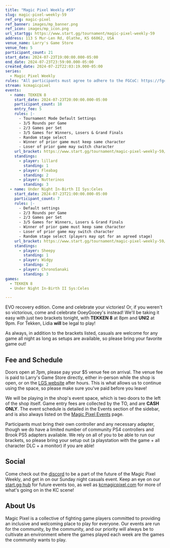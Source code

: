 ```yaml
---
title: "Magic Pixel Weekly #59"
slug: magic-pixel-weekly-59
ref_org: magic-pixel
ref_banner: images/mp_banner.png
ref_icon: images/mp_icon.png
url_startgg: https://www.start.gg/tournament/magic-pixel-weekly-59
address: 113 S Mur-Len Rd, Olathe, KS 66062, USA
venue_name: Larry's Game Store
venue_fee: 5
participant_count: 21
start_date: 2024-07-23T19:00:00.000-05:00
end_date: 2024-07-23T23:59:00.000-05:00
created_date: 2024-07-22T22:03:19.000-05:00
series:
  - Magic Pixel Weekly
rules: "All participants must agree to adhere to the FGCoC: https://fgcoc.com/"
stream: kcmagicpixel
events:
  - name: TEKKEN 8
    start_date: 2024-07-23T20:00:00.000-05:00
    participant_count: 18
    entry_fee: 5
    rules: |-
      - Tournament Mode Default Settings
      - 3/5 Rounds per Game
      - 2/3 Games per Set
      - 3/5 Games for Winners, Losers & Grand Finals
      - Random stage select
      - Winner of prior game must keep same character
      - Loser of prior game may switch character
    url_bracket: https://www.start.gg/tournament/magic-pixel-weekly-59/events/tekken-8/brackets/1717473/2552511
    standings:
      - player: lillard
        standing: 1
      - player: Fleabag
        standing: 2
      - player: Nutterinos
        standing: 3
  - name: Under Night In-Birth II Sys:Celes
    start_date: 2024-07-23T21:00:00.000-05:00
    participant_count: 7
    rules: |-
      - Default settings
      - 2/3 Rounds per Game
      - 2/3 Games per Set
      - 3/5 Games for Winners, Losers & Grand Finals
      - Winner of prior game must keep same character
      - Loser of prior game may switch character
      - Random stage select (players may opt for an agreed stage)
    url_bracket: https://www.start.gg/tournament/magic-pixel-weekly-59/events/under-night-in-birth-ii-sys-celes/brackets/1717474/2552512
    standings:
      - player: Sheepy
        standing: 1
      - player: Widgy
        standing: 2
      - player: ChronoSanaki
        standing: 3
games:
  - TEKKEN 8
  - Under Night In-Birth II Sys:Celes

---
```


EVO recovery edition. Come and celebrate your victories! Or, if you weren't so victorious, come and celebrate OoeyGooey's instead! We'll be taking it easy with just two brackets tonight, with **TEKKEN 8** at 8pm and **UNI2** at 9pm. For Tekken, Lidia **will** be legal to play!

As always, in addition to the brackets listed, casuals are welcome for any game all night as long as setups are available, so please bring your favorite game out! 

## Fee and Schedule

Doors open at 7pm, please pay your $5 venue fee on arrival. The venue fee is paid to Larry's Game Store directly, either in-person while the shop is open, or on the [LGS website](https://www.larrysgamestore.com/products/kc-magic-pixel-5) after hours. This is what allows us to continue using the space, so please make sure you've paid before you leave!

We will be playing in the shop's event space, which is two doors to the left of the shop itself. Game entry fees are collected by the TO, and are **CASH ONLY**. The event schedule is detailed in the Events section of the sidebar, and is also always listed on the [Magic Pixel Events](https://kcmagicpixel.com/events/) page.

Participants must bring their own controller and any necessary adapter, though we do have a limited number of community PS4 controllers and Brook PS5 adapters available. We rely on all of you to be able to run our brackets, so please bring your setup out (a playstation with the game + all character DLC + a monitor) if you are able!  

## Social

Come check out the [discord](https://discord.gg/jkmn6CVrrQ) to be a part of the future of the Magic Pixel Weekly, and get in on our Sunday night casuals event. Keep an eye on our [start.gg hub](https://www.start.gg/hub/magic-pixel) for future events too, as well as [kcmagicpixel.com](https://kcmagicpixel.com) for more of what's going on in the KC scene!

## About Us

Magic Pixel is a collective of fighting game players committed to providing an inclusive and welcoming place to play for everyone. Our events are run for the community, by the community, and our priority will always be to cultivate an environment where the games played each week are the games the community wants to play.
  